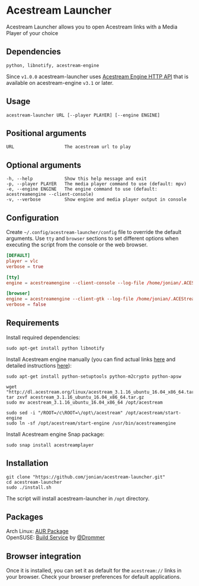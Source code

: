 # Acestream Launcher
Acestream Launcher allows you to open Acestream links with a Media Player of your choice

## Dependencies
```text
python, libnotify, acestream-engine
```

Since `v1.0.0` acestream-launcher uses [Acestream Engine HTTP API](http://wiki.acestream.org/wiki/index.php/Engine_HTTP_API) that is available on acestream-engine `v3.1` or later.

## Usage
```shell
acestream-launcher URL [--player PLAYER] [--engine ENGINE]
```

## Positional arguments
```text
URL                   The acestream url to play
```

## Optional arguments
```text
-h, --help            Show this help message and exit
-p, --player PLAYER   The media player command to use (default: mpv)
-e, --engine ENGINE   The engine command to use (default: acestreamengine --client-console)
-v, --verbose         Show engine and media player output in console
```

## Configuration
Create `~/.config/acestream-launcher/config` file to override the default arguments. Use `tty` and `browser` sections to set different options when executing the script from the console or the web browser.

```toml
[DEFAULT]
player = vlc
verbose = true

[tty]
engine = acestreamengine --client-console --log-file /home/jonian/.ACEStream/engine.log

[browser]
engine = acestreamengine --client-gtk --log-file /home/jonian/.ACEStream/browser.log
verbose = false
```

## Requirements
Install required dependencies:

```shell
sudo apt-get install python libnotify
```

Install Acestream engine manually (you can find actual links [here](http://wiki.acestream.org/wiki/index.php/Download#Linux) and detailed instructions [here](http://wiki.acestream.org/wiki/index.php/Install_Ubuntu)):

```shell
sudo apt-get install python-setuptools python-m2crypto python-apsw

wget "http://dl.acestream.org/linux/acestream_3.1.16_ubuntu_16.04_x86_64.tar.gz"
tar zxvf acestream_3.1.16_ubuntu_16.04_x86_64.tar.gz
sudo mv acestream_3.1.16_ubuntu_16.04_x86_64 /opt/acestream

sudo sed -i "/ROOT=/c\ROOT=\/opt\/acestream" /opt/acestream/start-engine
sudo ln -sf /opt/acestream/start-engine /usr/bin/acestreamengine
```

Install Acestream engine Snap package:

```shell
sudo snap install acestreamplayer
```

## Installation

```shell
git clone "https://github.com/jonian/acestream-launcher.git"
cd acestream-launcher
sudo ./install.sh
```

The script will install acestream-launcher in `/opt` directory.

## Packages
Arch Linux: [AUR Package](https://aur.archlinux.org/packages/acestream-launcher)  
OpenSUSE: [Build Service](https://build.opensuse.org/package/show/home:drommer/acestream-launcher) by [@Drommer](https://github.com/Drommer)

## Browser integration  
Once it is installed, you can set it as default for the `acestream://` links in your browser. Check your browser preferences for default applications.
